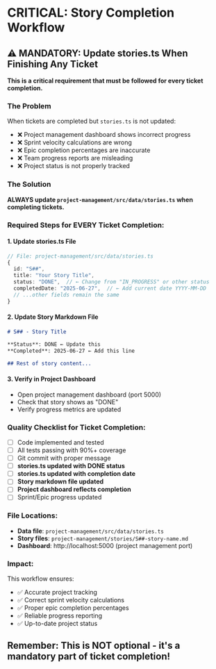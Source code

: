 # CRITICAL: Story Completion Workflow

## ⚠️ MANDATORY: Update stories.ts When Finishing Any Ticket

**This is a critical requirement that must be followed for every ticket completion.**

### The Problem

When tickets are completed but `stories.ts` is not updated:

- ❌ Project management dashboard shows incorrect progress
- ❌ Sprint velocity calculations are wrong
- ❌ Epic completion percentages are inaccurate
- ❌ Team progress reports are misleading
- ❌ Project status is not properly tracked

### The Solution

**ALWAYS update `project-management/src/data/stories.ts` when completing tickets.**

### Required Steps for EVERY Ticket Completion:

#### 1. Update stories.ts File

```typescript
// File: project-management/src/data/stories.ts
{
  id: "S##",
  title: "Your Story Title",
  status: "DONE",  // ← Change from "IN_PROGRESS" or other status
  completedDate: "2025-06-27",  // ← Add current date YYYY-MM-DD
  // ...other fields remain the same
}
```

#### 2. Update Story Markdown File

```markdown
# S## - Story Title

**Status**: DONE ← Update this
**Completed**: 2025-06-27 ← Add this line

## Rest of story content...
```

#### 3. Verify in Project Dashboard

- Open project management dashboard (port 5000)
- Check that story shows as "DONE"
- Verify progress metrics are updated

### Quality Checklist for Ticket Completion:

- [ ] Code implemented and tested
- [ ] All tests passing with 90%+ coverage
- [ ] Git commit with proper message
- [ ] **stories.ts updated with DONE status**
- [ ] **stories.ts updated with completion date**
- [ ] **Story markdown file updated**
- [ ] **Project dashboard reflects completion**
- [ ] Sprint/Epic progress updated

### File Locations:

- **Data file**: `project-management/src/data/stories.ts`
- **Story files**: `project-management/stories/S##-story-name.md`
- **Dashboard**: http://localhost:5000 (project management port)

### Impact:

This workflow ensures:

- ✅ Accurate project tracking
- ✅ Correct sprint velocity calculations
- ✅ Proper epic completion percentages
- ✅ Reliable progress reporting
- ✅ Up-to-date project status

## Remember: This is NOT optional - it's a mandatory part of ticket completion!
